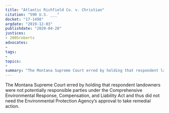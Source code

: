 ```yaml
---
title: "Atlantic Richfield Co. v. Christian"
citation: "590 U.S. ___"
docket: "17-1498"
argdate: "2019-12-03"
publishdate: "2020-04-20"
justices:
- 2005roberts
advocates:
- 
tags:
- 
topics:
- 
summary: "The Montana Supreme Court erred by holding that respondent landowners were not potentially responsible parties under the Comprehensive Environmental Response, Compensation, and Liability Act and thus did not need the Environmental Protection Agency’s approval to take remedial action."
---
```

The Montana Supreme Court erred by holding that respondent landowners were not potentially responsible parties under the Comprehensive Environmental Response, Compensation, and Liability Act and thus did not need the Environmental Protection Agency’s approval to take remedial action.
